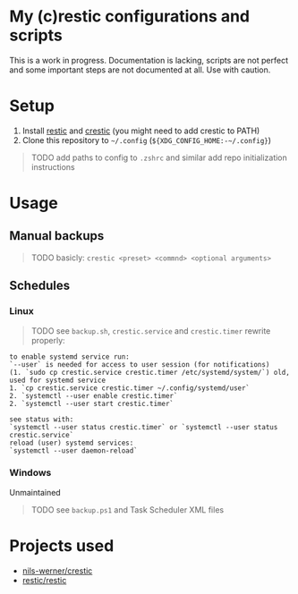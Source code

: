 # My (c)restic configurations and scripts

This is a work in progress. Documentation is lacking, scripts are not perfect and some important steps are not documented at all. Use with caution.

# Setup
1. Install [restic](https://github.com/restic/restic) and [crestic](https://github.com/nils-werner/crestic) (you might need to add crestic to PATH)
2. Clone this repository to `~/.config` (`${XDG_CONFIG_HOME:-~/.config}`)

> TODO
> add paths to config to `.zshrc` and similar
> add repo initialization instructions

# Usage
## Manual backups
> TODO
> basicly: `crestic <preset> <commnd> <optional arguments>`

## Schedules
### Linux
> TODO
> see `backup.sh`, `crestic.service` and `crestic.timer`
> rewrite properly:
```
to enable systemd service run:
`--user` is needed for access to user session (for notifications)
(1. `sudo cp crestic.service crestic.timer /etc/systemd/system/`) old, used for systemd service
1. `cp crestic.service crestic.timer ~/.config/systemd/user`
2. `systemctl --user enable crestic.timer`
2. `systemctl --user start crestic.timer`

see status with:
`systemctl --user status crestic.timer` or `systemctl --user status crestic.service`
reload (user) systemd services:
`systemctl --user daemon-reload`
```

### Windows
Unmaintained

> TODO
> see `backup.ps1` and Task Scheduler XML files

# Projects used
- [nils-werner/crestic](https://github.com/nils-werner/crestic)
- [restic/restic](https://github.com/restic/restic)
